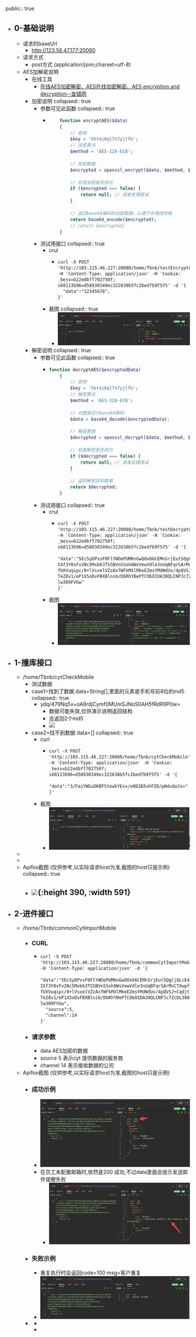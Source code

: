 public:: true

- ## 0-基础说明
	- 请求的baseUrl
		- http://123.56.47.177:20080
	- 请求方式
		- post方式 (application/json;charset=utf-8)
	- AES加解密说明
		- 在线工具
			- [在线AES加密解密、AES在线加密解密、AES encryption and decryption--查错网](http://tool.chacuo.net/cryptaes )
		- 加密说明
		  collapsed:: true
			- 参数可见此函数
			  collapsed:: true
				- ```php
				      function encryptAES($data)
				      {
				          // 密钥
				          $key = 'hbt4j8ql7n7yjtfb';
				          // 加密算法
				          $method = 'AES-128-ECB';
				  
				          // 加密数据
				          $encrypted = openssl_encrypt($data, $method, $key, OPENSSL_RAW_DATA);
				  
				          // 检查加密是否成功
				          if ($encrypted === false) {
				              return null; // 或者处理错误
				          }
				  
				          // 返回base64编码的加密数据，以便于存储或传输
				          return base64_encode($encrypted);
				          // return $encrypted;
				      }
				  ```
			- 测试用接口
			  collapsed:: true
				- crul
					- ```shell
					  curl -X POST 'http://103.115.46.227:20080/home/Tbnb/testEncryptCYT' -H 'Content-Type: application/json' -H 'Cookie: _bess=b22edbff702750f; s68113b96=d58930349ec322630b5fc2bedfb9f5f5' -d '{
					    "data":"12345678",
					  }'
					  ```
				- 截图
				  collapsed:: true
					- ![image.png](../assets/image_1740585449259_0.png)
		- 解密说明
		  collapsed:: true
			- 参数可见此函数
			  collapsed:: true
				- ```php
				  function decryptAES($encryptedData)
				      {
				          // 密钥
				          $key = 'hbt4j8ql7n7yjtfb';
				          // 解密算法
				          $method = 'AES-128-ECB';
				  
				          // 对数据进行base64解码
				          $data = base64_decode($encryptedData);
				  
				          // 解密数据
				          $decrypted = openssl_decrypt($data, $method, $key, OPENSSL_RAW_DATA);
				  
				          // 检查解密是否成功
				          if ($decrypted === false) {
				              return null; // 或者处理错误
				          }
				  
				          // 返回解密后的数据
				          return $decrypted;
				      }
				  ```
			- 测试用接口
			  collapsed:: true
				- crul
					- ```shell
					  curl -X POST 'http://103.115.46.227:20080/home/Tbnb/testDecryptCYT' -H 'Content-Type: application/json' -H 'Cookie: _bess=b22edbff702750f; s68113b96=d58930349ec322630b5fc2bedfb9f5f5' -d '{
					    "data":"5EcSyDPxsF0FlYWDePUMKnGwQOx66CEMnSrjEut5QgCjQLcE4gDbnfCs57mZ0ryidWPaD7F IXf3Y0sFx2Nc5Mxb63TS5BVnSSoh8WsVewVdle3nUqBFqrSArMnCTXwpfM6iWRzVGDrvZxSJphZihSCl fUXVuqipc/0+lVsxelVZzAxfWFkMXlMkeEZmsYMdWdUx/4pQVSJ+CqdjtF59m/asdq+FrNghNl4dLNwd TeZ8v1/eP1X5oDvFBXBlni6/DbRhYBePfCObOIDA30QLCNPJc7ZcDL380FaXbjVjWXtHQUqeyluVZTLL lw309FVGw"
					  }'
					  ```
				- 截图
					- ![image.png](../assets/image_1740586252203_0.png)
- ## 1-撞库接口
	- /home/Tbnb/cytCheckMobile
		- 测试数据
		- case1=找到了数据 data=String[],里面的元素是手机号前8位的md5
		  collapsed:: true
			- ydq/479Nq5x+oA9rdjCymf0MUmSJNoS0AH5fRdR9P0w=
				- 数据可能失效,仅供演示说明返回结构
				- 会返回2个md5
				- ![](https://yupic.oss-cn-shanghai.aliyuncs.com/202408091605612.png)
		- case2=找不到数据 data=[]
		  collapsed:: true
			- curl
				- ```
				  curl -X POST 'http://103.115.46.227:20080/home/Tbnb/cytCheckMobile' -H 'Content-Type: application/json' -H 'Cookie: _bess=b22edbff702750f; s68113b96=d58930349ec322630b5fc2bedfb9f5f5' -d '{
				    "data":"3/FaiYWGuDKBFStewkYEsx/e8D2B5vhFID/pNdvQo2s="
				  }'
				  ```
			- 截图
				- ![image.png](../assets/image_1740586705739_0.png)
	-
	-
	- Apifox截图 (仅供参考,以实际请求host为准,截图的host只是示例)
	  collapsed:: true
		- ![](https://yupic.oss-cn-shanghai.aliyuncs.com/202408091605612.png){:height 390, :width 591}
			-
- ## 2-进件接口
	- /home/Tbnb/commonCytImportMobile
		- ### CURL
			- ```
			  curl -X POST 'http://103.115.46.227:20080/home/Tbnb/commonCytImportMobile' -H 'Content-Type: application/json' -d '{
			    "data":"5EcSyDPxsF0FlYWDePUMKnGwQOx66CEMnSrjEut5QgCjQLcE4gDbnfCs57mZ0ryidWPaD7F IXf3Y0sFx2Nc5Mxb63TS5BVnSSoh8WsVewVdle3nUqBFqrSArMnCTXwpfM6iWRzVGDrvZxSJphZihSCl fUXVuqipc/0+lVsxelVZzAxfWFkMXlMkeEZmsYMdWdUx/4pQVSJ+CqdjtF59m/asdq+FrNghNl4dLNwd TeZ8v1/eP1X5oDvFBXBlni6/DbRhYBePfCObOIDA30QLCNPJc7ZcDL380FaXbjVjWXtHQUqeyluVZTLL lw309FVGw",
			    "source":5,
			    "channel":14
			  }'
			  ```
		- ### 请求参数
			- data AES加密的数据
			- source 5 表示cyt 提供数据的服务商
			- channel 14 表示接收数据的公司
	- Apifox截图 (仅供参考,以实际请求host为准,截图的host只是示例)
		- ### 成功示例
			- ![image.png](../assets/image_1740584626898_0.png)
			- 在员工未配置邮箱时,依然是200 成功,不过data里面会提示发送邮件提醒失败
				- ![image.png](../assets/image_1740584777529_0.png)
		- ### 失败示例
			- 重复执行时会返回code=100 msg=客户重复
			- ![image.png](../assets/image_1740584447526_0.png)
		-
			-
			-